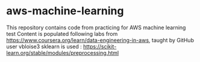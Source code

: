 # aws-machine-learning
This repository contains code from practicing for AWS machine learning test
Content is populated following labs from https://www.coursera.org/learn/data-engineering-in-aws, taught by GitHub user vbloise3
sklearn is used : https://scikit-learn.org/stable/modules/preprocessing.html